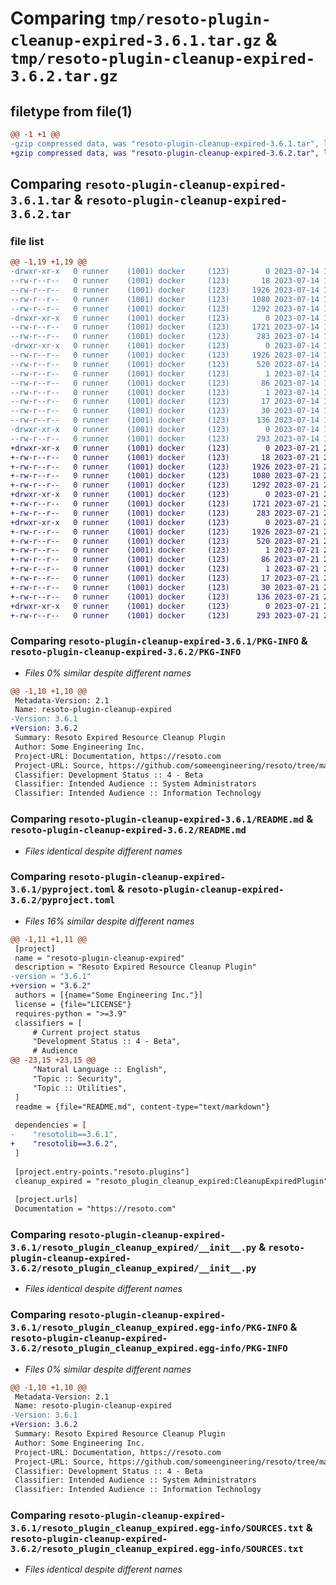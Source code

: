 # Comparing `tmp/resoto-plugin-cleanup-expired-3.6.1.tar.gz` & `tmp/resoto-plugin-cleanup-expired-3.6.2.tar.gz`

## filetype from file(1)

```diff
@@ -1 +1 @@
-gzip compressed data, was "resoto-plugin-cleanup-expired-3.6.1.tar", last modified: Fri Jul 14 17:03:20 2023, max compression
+gzip compressed data, was "resoto-plugin-cleanup-expired-3.6.2.tar", last modified: Fri Jul 21 22:10:04 2023, max compression
```

## Comparing `resoto-plugin-cleanup-expired-3.6.1.tar` & `resoto-plugin-cleanup-expired-3.6.2.tar`

### file list

```diff
@@ -1,19 +1,19 @@
-drwxr-xr-x   0 runner    (1001) docker     (123)        0 2023-07-14 17:03:20.696867 resoto-plugin-cleanup-expired-3.6.1/
--rw-r--r--   0 runner    (1001) docker     (123)       18 2023-07-14 16:59:08.000000 resoto-plugin-cleanup-expired-3.6.1/MANIFEST.in
--rw-r--r--   0 runner    (1001) docker     (123)     1926 2023-07-14 17:03:20.696867 resoto-plugin-cleanup-expired-3.6.1/PKG-INFO
--rw-r--r--   0 runner    (1001) docker     (123)     1080 2023-07-14 16:59:08.000000 resoto-plugin-cleanup-expired-3.6.1/README.md
--rw-r--r--   0 runner    (1001) docker     (123)     1292 2023-07-14 16:59:08.000000 resoto-plugin-cleanup-expired-3.6.1/pyproject.toml
-drwxr-xr-x   0 runner    (1001) docker     (123)        0 2023-07-14 17:03:20.692867 resoto-plugin-cleanup-expired-3.6.1/resoto_plugin_cleanup_expired/
--rw-r--r--   0 runner    (1001) docker     (123)     1721 2023-07-14 16:59:08.000000 resoto-plugin-cleanup-expired-3.6.1/resoto_plugin_cleanup_expired/__init__.py
--rw-r--r--   0 runner    (1001) docker     (123)      283 2023-07-14 16:59:08.000000 resoto-plugin-cleanup-expired-3.6.1/resoto_plugin_cleanup_expired/config.py
-drwxr-xr-x   0 runner    (1001) docker     (123)        0 2023-07-14 17:03:20.692867 resoto-plugin-cleanup-expired-3.6.1/resoto_plugin_cleanup_expired.egg-info/
--rw-r--r--   0 runner    (1001) docker     (123)     1926 2023-07-14 17:03:20.000000 resoto-plugin-cleanup-expired-3.6.1/resoto_plugin_cleanup_expired.egg-info/PKG-INFO
--rw-r--r--   0 runner    (1001) docker     (123)      520 2023-07-14 17:03:20.000000 resoto-plugin-cleanup-expired-3.6.1/resoto_plugin_cleanup_expired.egg-info/SOURCES.txt
--rw-r--r--   0 runner    (1001) docker     (123)        1 2023-07-14 17:03:20.000000 resoto-plugin-cleanup-expired-3.6.1/resoto_plugin_cleanup_expired.egg-info/dependency_links.txt
--rw-r--r--   0 runner    (1001) docker     (123)       86 2023-07-14 17:03:20.000000 resoto-plugin-cleanup-expired-3.6.1/resoto_plugin_cleanup_expired.egg-info/entry_points.txt
--rw-r--r--   0 runner    (1001) docker     (123)        1 2023-07-14 17:00:47.000000 resoto-plugin-cleanup-expired-3.6.1/resoto_plugin_cleanup_expired.egg-info/not-zip-safe
--rw-r--r--   0 runner    (1001) docker     (123)       17 2023-07-14 17:03:20.000000 resoto-plugin-cleanup-expired-3.6.1/resoto_plugin_cleanup_expired.egg-info/requires.txt
--rw-r--r--   0 runner    (1001) docker     (123)       30 2023-07-14 17:03:20.000000 resoto-plugin-cleanup-expired-3.6.1/resoto_plugin_cleanup_expired.egg-info/top_level.txt
--rw-r--r--   0 runner    (1001) docker     (123)      136 2023-07-14 17:03:20.696867 resoto-plugin-cleanup-expired-3.6.1/setup.cfg
-drwxr-xr-x   0 runner    (1001) docker     (123)        0 2023-07-14 17:03:20.692867 resoto-plugin-cleanup-expired-3.6.1/test/
--rw-r--r--   0 runner    (1001) docker     (123)      293 2023-07-14 16:59:08.000000 resoto-plugin-cleanup-expired-3.6.1/test/test_config.py
+drwxr-xr-x   0 runner    (1001) docker     (123)        0 2023-07-21 22:10:04.677091 resoto-plugin-cleanup-expired-3.6.2/
+-rw-r--r--   0 runner    (1001) docker     (123)       18 2023-07-21 22:06:12.000000 resoto-plugin-cleanup-expired-3.6.2/MANIFEST.in
+-rw-r--r--   0 runner    (1001) docker     (123)     1926 2023-07-21 22:10:04.677091 resoto-plugin-cleanup-expired-3.6.2/PKG-INFO
+-rw-r--r--   0 runner    (1001) docker     (123)     1080 2023-07-21 22:06:12.000000 resoto-plugin-cleanup-expired-3.6.2/README.md
+-rw-r--r--   0 runner    (1001) docker     (123)     1292 2023-07-21 22:06:12.000000 resoto-plugin-cleanup-expired-3.6.2/pyproject.toml
+drwxr-xr-x   0 runner    (1001) docker     (123)        0 2023-07-21 22:10:04.673091 resoto-plugin-cleanup-expired-3.6.2/resoto_plugin_cleanup_expired/
+-rw-r--r--   0 runner    (1001) docker     (123)     1721 2023-07-21 22:06:12.000000 resoto-plugin-cleanup-expired-3.6.2/resoto_plugin_cleanup_expired/__init__.py
+-rw-r--r--   0 runner    (1001) docker     (123)      283 2023-07-21 22:06:12.000000 resoto-plugin-cleanup-expired-3.6.2/resoto_plugin_cleanup_expired/config.py
+drwxr-xr-x   0 runner    (1001) docker     (123)        0 2023-07-21 22:10:04.677091 resoto-plugin-cleanup-expired-3.6.2/resoto_plugin_cleanup_expired.egg-info/
+-rw-r--r--   0 runner    (1001) docker     (123)     1926 2023-07-21 22:10:04.000000 resoto-plugin-cleanup-expired-3.6.2/resoto_plugin_cleanup_expired.egg-info/PKG-INFO
+-rw-r--r--   0 runner    (1001) docker     (123)      520 2023-07-21 22:10:04.000000 resoto-plugin-cleanup-expired-3.6.2/resoto_plugin_cleanup_expired.egg-info/SOURCES.txt
+-rw-r--r--   0 runner    (1001) docker     (123)        1 2023-07-21 22:10:04.000000 resoto-plugin-cleanup-expired-3.6.2/resoto_plugin_cleanup_expired.egg-info/dependency_links.txt
+-rw-r--r--   0 runner    (1001) docker     (123)       86 2023-07-21 22:10:04.000000 resoto-plugin-cleanup-expired-3.6.2/resoto_plugin_cleanup_expired.egg-info/entry_points.txt
+-rw-r--r--   0 runner    (1001) docker     (123)        1 2023-07-21 22:07:45.000000 resoto-plugin-cleanup-expired-3.6.2/resoto_plugin_cleanup_expired.egg-info/not-zip-safe
+-rw-r--r--   0 runner    (1001) docker     (123)       17 2023-07-21 22:10:04.000000 resoto-plugin-cleanup-expired-3.6.2/resoto_plugin_cleanup_expired.egg-info/requires.txt
+-rw-r--r--   0 runner    (1001) docker     (123)       30 2023-07-21 22:10:04.000000 resoto-plugin-cleanup-expired-3.6.2/resoto_plugin_cleanup_expired.egg-info/top_level.txt
+-rw-r--r--   0 runner    (1001) docker     (123)      136 2023-07-21 22:10:04.677091 resoto-plugin-cleanup-expired-3.6.2/setup.cfg
+drwxr-xr-x   0 runner    (1001) docker     (123)        0 2023-07-21 22:10:04.677091 resoto-plugin-cleanup-expired-3.6.2/test/
+-rw-r--r--   0 runner    (1001) docker     (123)      293 2023-07-21 22:06:12.000000 resoto-plugin-cleanup-expired-3.6.2/test/test_config.py
```

### Comparing `resoto-plugin-cleanup-expired-3.6.1/PKG-INFO` & `resoto-plugin-cleanup-expired-3.6.2/PKG-INFO`

 * *Files 0% similar despite different names*

```diff
@@ -1,10 +1,10 @@
 Metadata-Version: 2.1
 Name: resoto-plugin-cleanup-expired
-Version: 3.6.1
+Version: 3.6.2
 Summary: Resoto Expired Resource Cleanup Plugin
 Author: Some Engineering Inc.
 Project-URL: Documentation, https://resoto.com
 Project-URL: Source, https://github.com/someengineering/resoto/tree/main/plugins/cleanup_expired
 Classifier: Development Status :: 4 - Beta
 Classifier: Intended Audience :: System Administrators
 Classifier: Intended Audience :: Information Technology
```

### Comparing `resoto-plugin-cleanup-expired-3.6.1/README.md` & `resoto-plugin-cleanup-expired-3.6.2/README.md`

 * *Files identical despite different names*

### Comparing `resoto-plugin-cleanup-expired-3.6.1/pyproject.toml` & `resoto-plugin-cleanup-expired-3.6.2/pyproject.toml`

 * *Files 16% similar despite different names*

```diff
@@ -1,11 +1,11 @@
 [project]
 name = "resoto-plugin-cleanup-expired"
 description = "Resoto Expired Resource Cleanup Plugin"
-version = "3.6.1"
+version = "3.6.2"
 authors = [{name="Some Engineering Inc."}]
 license = {file="LICENSE"}
 requires-python = ">=3.9"
 classifiers = [
     # Current project status
     "Development Status :: 4 - Beta",
     # Audience
@@ -23,15 +23,15 @@
     "Natural Language :: English",
     "Topic :: Security",
     "Topic :: Utilities",
 ]
 readme = {file="README.md", content-type="text/markdown"}
 
 dependencies = [
-    "resotolib==3.6.1",
+    "resotolib==3.6.2",
 ]
 
 [project.entry-points."resoto.plugins"]
 cleanup_expired = "resoto_plugin_cleanup_expired:CleanupExpiredPlugin"
 
 [project.urls]
 Documentation = "https://resoto.com"
```

### Comparing `resoto-plugin-cleanup-expired-3.6.1/resoto_plugin_cleanup_expired/__init__.py` & `resoto-plugin-cleanup-expired-3.6.2/resoto_plugin_cleanup_expired/__init__.py`

 * *Files identical despite different names*

### Comparing `resoto-plugin-cleanup-expired-3.6.1/resoto_plugin_cleanup_expired.egg-info/PKG-INFO` & `resoto-plugin-cleanup-expired-3.6.2/resoto_plugin_cleanup_expired.egg-info/PKG-INFO`

 * *Files 0% similar despite different names*

```diff
@@ -1,10 +1,10 @@
 Metadata-Version: 2.1
 Name: resoto-plugin-cleanup-expired
-Version: 3.6.1
+Version: 3.6.2
 Summary: Resoto Expired Resource Cleanup Plugin
 Author: Some Engineering Inc.
 Project-URL: Documentation, https://resoto.com
 Project-URL: Source, https://github.com/someengineering/resoto/tree/main/plugins/cleanup_expired
 Classifier: Development Status :: 4 - Beta
 Classifier: Intended Audience :: System Administrators
 Classifier: Intended Audience :: Information Technology
```

### Comparing `resoto-plugin-cleanup-expired-3.6.1/resoto_plugin_cleanup_expired.egg-info/SOURCES.txt` & `resoto-plugin-cleanup-expired-3.6.2/resoto_plugin_cleanup_expired.egg-info/SOURCES.txt`

 * *Files identical despite different names*

